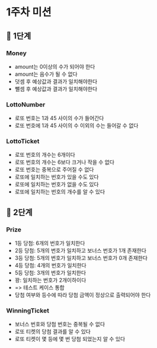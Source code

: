 # 1주차 미션

## 🎲 1단계
### Money
+ amount는 0이상의 수가 되어야 한다
+ amount는 음수가 될 수 없다
+ 덧셈 후 예상값과 결과가 일치해야한다
+ 뺄셈 후 예상값과 결과가 일치해야한다

### LottoNumber
+ 로또 번호는 1과 45 사이의 수가 들어간다
+ 로또 번호에 1과 45 사이의 수 이외의 수는 들어갈 수 없다

### LottoTicket
+ 로또 번호의 개수는 6개이다
+ 로또 번호의 개수는 6보다 크거나 작을 수 없다
+ 로또 번호는 중복으로 주어질 수 없다
+ 로또에 일치하는 번호가 있을 수도 있다
+ 로또에 일치하는 번호가 없을 수도 있다
+ 로또에 일치하는 번호의 개수를 알 수 있다

## 🎲 2단계
### Prize
+ 1등 당첨: 6개의 번호가 일치한다
+ 2등 당첨: 5개의 번호가 일치하고 보너스 번호가 1개 존재한다
+ 3등 당첨: 5개의 번호가 일치하고 보너스 번호가 0개 존재한다
+ 4등 당첨: 4개의 번호가 일치한다
+ 5등 당첨: 3개의 번호가 일치한다
+ 꽝: 일치하는 번호가 2개이하이다
+ => 테스트 케이스 통합
+ 당첨 여부와 등수에 따라 당첨 금액이 정상으로 출력되어야 한다

### WinningTicket
+ 보너스 번호와 당첨 번호는 중복될 수 없다
+ 로또 티켓의 당첨 결과를 알 수 있다
+ 로또 티켓이 몇 등에 몇 번 당첨 되었는지 알 수 있다